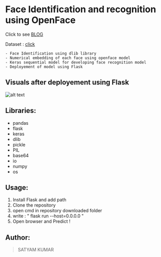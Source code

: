 # Face Identification and recognition using OpenFace

Click to see [BLOG](https://medium.com/analytics-vidhya/face-recognition-using-openface-92f02045ca2a)

Dataset : [click]()

    - Face Identification using dlib library
    - Numerical embedding of each face using openface model
    - Keras sequential model for developing face recognition model
    - Deployement of model using Flask

##  Visuals after deployement using Flask
![alt text](https://i.imgur.com/mH0HWEN.png)

## Libraries:
- pandas
- flask
- keras
- dlib
- pickle
- PIL
- base64
- io
- numpy
- os

## Usage:
1) Install Flask and add path
2) Clone the repository
3) open cmd in repository downloaded folder
4) write : " flask run --host=0.0.0.0 "
5) Open browser and Predict !

## Author:
> SATYAM KUMAR

